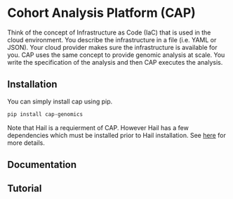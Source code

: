 # Cohort Analysis Platform (CAP)

Think of the concept of Infrastructure as Code (IaC) that is used in the cloud environment. You describe the infrastructure in a file (i.e. YAML or JSON). Your cloud provider makes sure the infrastructure is available for you. CAP uses the same concept to provide genomic analysis at scale. You write the specification of the analysis and then CAP executes the analysis.
## Installation
You can simply install cap using pip.
```bash
pip install cap-genomics
```

Note that Hail is a requierment of CAP. However Hail has a few dependencies which must be installed prior to Hail installation. See [here](https://hail.is/docs/0.2/getting_started.html#installing-hail) for more details.

## Documentation

## Tutorial




